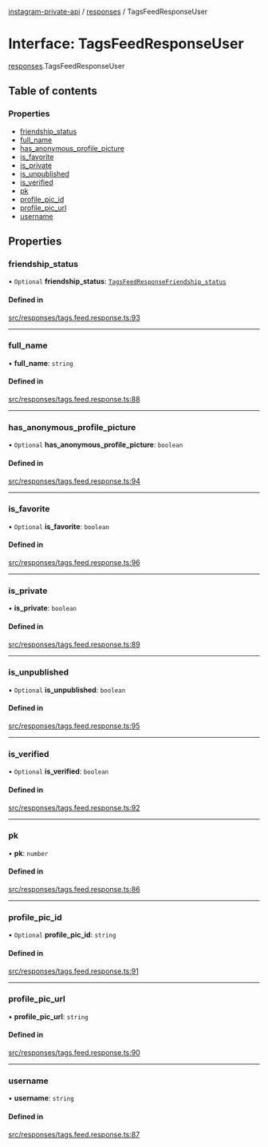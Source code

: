 [instagram-private-api](../../README.md) / [responses](../../modules/responses.md) / TagsFeedResponseUser

# Interface: TagsFeedResponseUser

[responses](../../modules/responses.md).TagsFeedResponseUser

## Table of contents

### Properties

- [friendship\_status](TagsFeedResponseUser.md#friendship_status)
- [full\_name](TagsFeedResponseUser.md#full_name)
- [has\_anonymous\_profile\_picture](TagsFeedResponseUser.md#has_anonymous_profile_picture)
- [is\_favorite](TagsFeedResponseUser.md#is_favorite)
- [is\_private](TagsFeedResponseUser.md#is_private)
- [is\_unpublished](TagsFeedResponseUser.md#is_unpublished)
- [is\_verified](TagsFeedResponseUser.md#is_verified)
- [pk](TagsFeedResponseUser.md#pk)
- [profile\_pic\_id](TagsFeedResponseUser.md#profile_pic_id)
- [profile\_pic\_url](TagsFeedResponseUser.md#profile_pic_url)
- [username](TagsFeedResponseUser.md#username)

## Properties

### friendship\_status

• `Optional` **friendship\_status**: [`TagsFeedResponseFriendship_status`](TagsFeedResponseFriendship_status.md)

#### Defined in

[src/responses/tags.feed.response.ts:93](https://github.com/Nerixyz/instagram-private-api/blob/4971f34/src/responses/tags.feed.response.ts#L93)

___

### full\_name

• **full\_name**: `string`

#### Defined in

[src/responses/tags.feed.response.ts:88](https://github.com/Nerixyz/instagram-private-api/blob/4971f34/src/responses/tags.feed.response.ts#L88)

___

### has\_anonymous\_profile\_picture

• `Optional` **has\_anonymous\_profile\_picture**: `boolean`

#### Defined in

[src/responses/tags.feed.response.ts:94](https://github.com/Nerixyz/instagram-private-api/blob/4971f34/src/responses/tags.feed.response.ts#L94)

___

### is\_favorite

• `Optional` **is\_favorite**: `boolean`

#### Defined in

[src/responses/tags.feed.response.ts:96](https://github.com/Nerixyz/instagram-private-api/blob/4971f34/src/responses/tags.feed.response.ts#L96)

___

### is\_private

• **is\_private**: `boolean`

#### Defined in

[src/responses/tags.feed.response.ts:89](https://github.com/Nerixyz/instagram-private-api/blob/4971f34/src/responses/tags.feed.response.ts#L89)

___

### is\_unpublished

• `Optional` **is\_unpublished**: `boolean`

#### Defined in

[src/responses/tags.feed.response.ts:95](https://github.com/Nerixyz/instagram-private-api/blob/4971f34/src/responses/tags.feed.response.ts#L95)

___

### is\_verified

• `Optional` **is\_verified**: `boolean`

#### Defined in

[src/responses/tags.feed.response.ts:92](https://github.com/Nerixyz/instagram-private-api/blob/4971f34/src/responses/tags.feed.response.ts#L92)

___

### pk

• **pk**: `number`

#### Defined in

[src/responses/tags.feed.response.ts:86](https://github.com/Nerixyz/instagram-private-api/blob/4971f34/src/responses/tags.feed.response.ts#L86)

___

### profile\_pic\_id

• `Optional` **profile\_pic\_id**: `string`

#### Defined in

[src/responses/tags.feed.response.ts:91](https://github.com/Nerixyz/instagram-private-api/blob/4971f34/src/responses/tags.feed.response.ts#L91)

___

### profile\_pic\_url

• **profile\_pic\_url**: `string`

#### Defined in

[src/responses/tags.feed.response.ts:90](https://github.com/Nerixyz/instagram-private-api/blob/4971f34/src/responses/tags.feed.response.ts#L90)

___

### username

• **username**: `string`

#### Defined in

[src/responses/tags.feed.response.ts:87](https://github.com/Nerixyz/instagram-private-api/blob/4971f34/src/responses/tags.feed.response.ts#L87)
